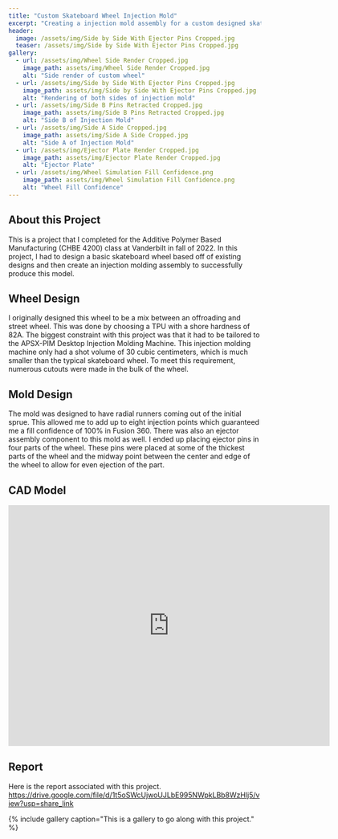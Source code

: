```yaml
---
title: "Custom Skateboard Wheel Injection Mold"
excerpt: "Creating a injection mold assembly for a custom designed skateboard wheel."
header:
  image: /assets/img/Side by Side With Ejector Pins Cropped.jpg
  teaser: /assets/img/Side by Side With Ejector Pins Cropped.jpg
gallery:
  - url: /assets/img/Wheel Side Render Cropped.jpg
    image_path: assets/img/Wheel Side Render Cropped.jpg
    alt: "Side render of custom wheel"
  - url: /assets/img/Side by Side With Ejector Pins Cropped.jpg
    image_path: assets/img/Side by Side With Ejector Pins Cropped.jpg
    alt: "Rendering of both sides of injection mold"
  - url: /assets/img/Side B Pins Retracted Cropped.jpg
    image_path: assets/img/Side B Pins Retracted Cropped.jpg
    alt: "Side B of Injection Mold"
  - url: /assets/img/Side A Side Cropped.jpg
    image_path: assets/img/Side A Side Cropped.jpg
    alt: "Side A of Injection Mold"
  - url: /assets/img/Ejector Plate Render Cropped.jpg
    image_path: assets/img/Ejector Plate Render Cropped.jpg
    alt: "Ejector Plate"
  - url: /assets/img/Wheel Simulation Fill Confidence.png
    image_path: assets/img/Wheel Simulation Fill Confidence.png
    alt: "Wheel Fill Confidence"
---
```


## About this Project

This is a project that I completed for the Additive Polymer Based Manufacturing (CHBE 4200) class at Vanderbilt in fall of 2022. In this project, I had to design a basic skateboard wheel based off of existing designs and then create an injection molding assembly to successfully produce this model.

## Wheel Design

I originally designed this wheel to be a mix between an offroading and street wheel. This was done by choosing a TPU with a shore hardness of 82A. The biggest constraint with this project was that it had to be tailored to the APSX-PIM Desktop Injection Molding Machine. This injection molding machine only had a shot volume of 30 cubic centimeters, which is much smaller than the typical skateboard wheel. To meet this requirement, numerous cutouts were made in the bulk of the wheel.


## Mold Design

The mold was designed to have radial runners coming out of the initial sprue. This allowed me to add up to eight injection points which guaranteed me a fill confidence of 100% in Fusion 360. There was also an ejector assembly component to this mold as well. I ended up placing ejector pins in four parts of the wheel. These pins were placed at some of the thickest parts of the wheel and the midway point between the center and edge of the wheel to allow for even ejection of the part.

## CAD Model

<iframe src="https://vanderbilt643.autodesk360.com/shares/public/SH35dfcQT936092f0e433ad0b377181fe7b9?mode=embed" width="640" height="480" allowfullscreen="true" webkitallowfullscreen="true" mozallowfullscreen="true"  frameborder="0"></iframe>

## Report

Here is the report associated with this project.
<https://drive.google.com/file/d/1t5oSWcUjwoUJLbE995NWpkLBb8WzHlj5/view?usp=share_link>


{% include gallery caption="This is a gallery to go along with this project." %}
